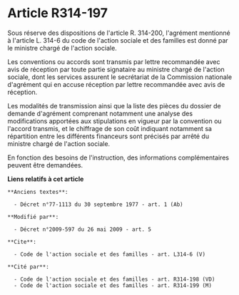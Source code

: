 # Article R314-197

Sous réserve des dispositions de l'article R. 314-200, l'agrément mentionné à l'article L. 314-6 du code de l'action sociale
et des familles est donné par le ministre chargé de l'action sociale. 

Les conventions ou accords sont transmis par lettre recommandée avec avis de réception par toute partie signataire au
ministre chargé de l'action sociale, dont les services assurent le secrétariat de la Commission nationale d'agrément qui en
accuse réception par lettre recommandée avec avis de réception. 

Les modalités de transmission ainsi que la liste des pièces du dossier de demande d'agrément comprenant notamment une analyse
des modifications apportées aux stipulations en vigueur par la convention ou l'accord transmis, et le chiffrage de son coût
indiquant notamment sa répartition entre les différents financeurs sont précisés par arrêté du ministre chargé de l'action
sociale. 

En fonction des besoins de l'instruction, des informations complémentaires peuvent être demandées.

**Liens relatifs à cet article**

	**Anciens textes**:

	  - Décret n°77-1113 du 30 septembre 1977 - art. 1 (Ab)

	**Modifié par**:

	  - Décret n°2009-597 du 26 mai 2009 - art. 5

	**Cite**:

	  - Code de l'action sociale et des familles - art. L314-6 (V)

	**Cité par**:

	  - Code de l'action sociale et des familles - art. R314-198 (VD)
	  - Code de l'action sociale et des familles - art. R314-199 (M)
